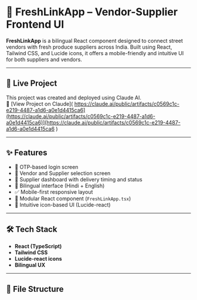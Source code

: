 # 🥬 FreshLinkApp – Vendor-Supplier Frontend UI

**FreshLinkApp** is a bilingual React component designed to connect street vendors with fresh produce suppliers across India. Built using React, Tailwind CSS, and Lucide icons, it offers a mobile-friendly and intuitive UI for both suppliers and vendors.

---

## 🚀 Live Project
This project was created and deployed using Claude AI.  
🔗 [View Project on Claude]( https://claude.ai/public/artifacts/c0569c1c-e219-4487-a1d6-a0e1d4415ca6](https://claude.ai/public/artifacts/c0569c1c-e219-4487-a1d6-a0e1d4415ca6)](https://claude.ai/public/artifacts/c0569c1c-e219-4487-a1d6-a0e1d4415ca6 )  

---

## ✨ Features

- 🧾 OTP-based login screen
- 🧑 Vendor and Supplier selection screen
- 🛒 Supplier dashboard with delivery timing and status
- 🔄 Bilingual interface (Hindi + English)
- ✅ Mobile-first responsive layout
- 🧩 Modular React component (`FreshLinkApp.tsx`)
- 🧠 Intuitive icon-based UI (Lucide-react)

---

## 🛠️ Tech Stack

- **React (TypeScript)**
- **Tailwind CSS**
- **Lucide-react icons**
- **Bilingual UX**

---

## 📁 File Structure


